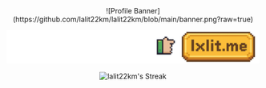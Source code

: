 <div align="center">
![Profile Banner](https://github.com/lalit22km/lalit22km/blob/main/banner.png?raw=true)

[![Alt text](https://github.com/lalit22km/lalit22km/blob/main/website.png?raw=true)](https://lxlit.me)

![lalit22km's Streak](https://github-readme-streak-stats.herokuapp.com/?user=lalit22km&theme=synthwave&hide_border=false)
</div>
